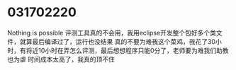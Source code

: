 # 031702220
Nothing is possible
评测工具真的不会用，我用eclipse开发整个包好多个类文件，就算最后编译过了，运行也没结果
真的不要为难我这个菜鸡，我花了30小时，有将近10小时在弄怎么评测，最后想想程序只能0分了，老师要为难我们助教也为虐
时间成本太高了，我真的顶不住
